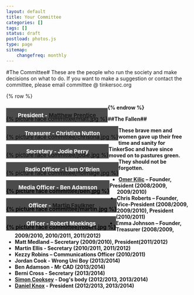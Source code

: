 ```yaml
---
layout: default 
title: Your Committee
categories: []
tags: []
status: draft
postload: photos.js
type: page
sitemap:
    changefreq: monthly
---
```


<style>

section figure {
    float: left;
    clear: both;
    
    position: relative;
    overflow: auto;
    display: inline-block;
    
    margin: 0 auto;
    padding: 30px 0 0 0;
    font-size: 15px;
}

section figure img {
    vertical-align: bottom;
}

section figure figcaption {
    position: absolute;
    bottom: 0;
    left: 0;
    right: 0;
    
    background: rgba(0,0,0,0.7);
    text-align: center;
    color: #fff; 
    padding: 10px;
}

section#container {
	margin-right: auto;
	margin-left: auto;
}

@media (max-width: 768px) {
section figure img {
	width: 100%;
}

}


</style>

#The Committee#
These are the people who run the society and make decisions on what to do. If you want to make a suggestion or contact the committee, please email committee @ tinkersoc.org

{% row %}
<section id="container" class=".col-md-12">
<figure class="item">
{% picture face committee/matt.jpg %}
<figcaption>
<strong>President - <a href="http://www.electronicbyte.cc">Matthew Prentice</a></strong>
</figcaption>
</figure>

<figure class="item">
{% picture face committee/christina.jpg %}
<figcaption>
<strong>Treasurer - Christina Nutton</a></strong>
</figcaption>
</figure>

<figure class="item">
{% picture face committee/jodie.jpg %}
<figcaption>
<strong>Secretary - Jodie Perry</a></strong>
</figcaption>
</figure>

<figure class="item">
{% picture face committee/noimage.jpg %}
<figcaption>
<strong>Radio Officer - Liam O'Brien</a>
</figcaption>
</figure>

<figure class="item">
{% picture face committee/ben.jpg %}
<figcaption>
<strong>Media Officer - Ben Adamson</a>
</figcaption>
</figure>

<figure class="item">
{% picture face committee/martin.jpg %}
<figcaption>
<strong>Officer - <a href="www.martinfaulkner.co.uk">Martin Faulkner</a>
</figcaption>
</figure>

<figure class="item">
{% picture face committee/robert.jpg %}
<figcaption>
<strong>Officer - Robert Meekings</a>
</figcaption>
</figure>

{% endrow %}

##The Fallen##

These brave men and women gave up their free time and sanity for TinkerSoc and
have since moved on to pastures green. They should not be forgotten.

* <strong><a href="http://omer.me/">Omer Kilic</a></strong> – Founder, President (2008/2009, 2009/2010)
* **Chris Roberts** – Founder, Vice-President (2008/2009, 2009/2010), President (2010/2011)
* **Emma Johnson** – Founder, Treasurer (2008/2009, 2009/2010, 2010/2011, 2011/2012)
* **Matt Medland** – Secretary (2009/2010), President(2011/2012)
* **Martin Ellis** - Secretary (2010/2011, 2011/2012)
* **Kezzy Robins** – Communications Officer (2010/2011)
* **Jordan Cook** - Wrong Uni Boy (2013/2014)
* **Ben Adamson** - Mr CAD (2013/2014)
* **Berni Cross** - Secretary (2013/2014)
* <strong><a href="http://graymalk.in/">Simon Cooksey</a></strong> - Dog's body (2012/2013, 2013/2014)
* <strong><a href="http://www.cs.kent.ac.uk/people/rpg/dk242/">Daniel Knox</a></strong> - President (2012/2013, 2013/2014)

